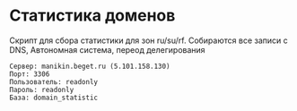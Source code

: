 # Статистика доменов

Скрипт для сбора статистики для зон ru/su/rf. Собираются все записи c DNS, Автономная система, переод делегирования

    Сервер: manikin.beget.ru (5.101.158.130)
    Порт: 3306
    Пользователь: readonly
    Пароль: readonly
    База: domain_statistic
